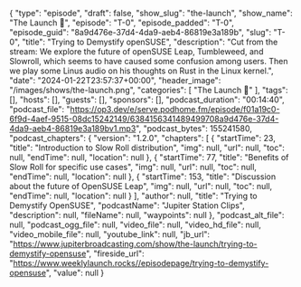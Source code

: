 {
  "type": "episode",
  "draft": false,
  "show_slug": "the-launch",
  "show_name": "The Launch 🚀",
  "episode": "T-0",
  "episode_padded": "T-0",
  "episode_guid": "8a9d476e-37d4-4da9-aeb4-86819e3a189b",
  "slug": "T-0",
  "title": "Trying to Demystify openSUSE",
  "description": "Cut from the stream: We explore the future of openSUSE Leap, Tumbleweed, and Slowroll, which seems to have caused some confusion among users. Then we play some Linus audio on his thoughts on Rust in the Linux kernel.",
  "date": "2024-01-22T23:57:37+00:00",
  "header_image": "/images/shows/the-launch.png",
  "categories": [
    "The Launch 🚀"
  ],
  "tags": [],
  "hosts": [],
  "guests": [],
  "sponsors": [],
  "podcast_duration": "00:14:40",
  "podcast_file": "https://op3.dev/e/serve.podhome.fm/episode/f01a19c0-6f9d-4aef-9515-08dc15242149/6384156341489499708a9d476e-37d4-4da9-aeb4-86819e3a189bv1.mp3",
  "podcast_bytes": 155241580,
  "podcast_chapters": {
    "version": "1.2.0",
    "chapters": [
      {
        "startTime": 23,
        "title": "Introduction to Slow Roll distribution",
        "img": null,
        "url": null,
        "toc": null,
        "endTime": null,
        "location": null
      },
      {
        "startTime": 77,
        "title": "Benefits of Slow Roll for specific use cases",
        "img": null,
        "url": null,
        "toc": null,
        "endTime": null,
        "location": null
      },
      {
        "startTime": 153,
        "title": "Discussion about the future of OpenSUSE Leap",
        "img": null,
        "url": null,
        "toc": null,
        "endTime": null,
        "location": null
      }
    ],
    "author": null,
    "title": "Trying to Demystify OpenSUSE",
    "podcastName": "Jupiter Station Clips",
    "description": null,
    "fileName": null,
    "waypoints": null
  },
  "podcast_alt_file": null,
  "podcast_ogg_file": null,
  "video_file": null,
  "video_hd_file": null,
  "video_mobile_file": null,
  "youtube_link": null,
  "jb_url": "https://www.jupiterbroadcasting.com/show/the-launch/trying-to-demystify-opensuse",
  "fireside_url": "https://www.weeklylaunch.rocks//episodepage/trying-to-demystify-opensuse",
  "value": null
}

